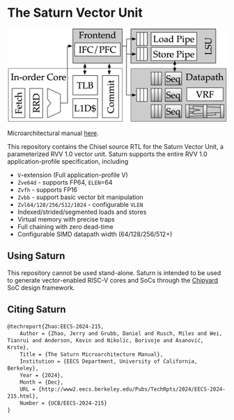 The Saturn Vector Unit
====================================

<img src="docs/diag/overview.png">

Microarchitectural manual [here](https://saturn-vectors.org/).

This repository contains the Chisel source RTL for the Saturn Vector Unit, a parameterized RVV 1.0 vector unit.
Saturn supports the entire RVV 1.0 application-profile specification, including

 * `V`-extension (Full application-profile V)
 * `Zve64d` - supports FP64, `ELEN`=64
 * `Zvfh` - supports FP16
 * `Zvbb` - support basic vector bit manipulation
 * `Zvl64/128/256/512/1024` - configurable `VLEN`
 * Indexed/strided/segmented loads and stores
 * Virtual memory with precise traps
 * Full chaining with zero dead-time
 * Configurable SIMD datapath width (64/128/256/512+)

Using Saturn
-------------

This repository cannot be used stand-alone.
Saturn is intended to be used to generate vector-enabled RISC-V cores and SoCs through the [Chipyard](https://github.com/ucb-bar/chipyard) SoC design framework.


Citing Saturn
--------------

```
@techreport{Zhao:EECS-2024-215,
    Author = {Zhao, Jerry and Grubb, Daniel and Rusch, Miles and Wei, Tianrui and Anderson, Kevin and Nikolic, Borivoje and Asanović, Krste},
    Title = {The Saturn Microarchitecture Manual},
    Institution = {EECS Department, University of California, Berkeley},
    Year = {2024},
    Month = {Dec},
    URL = {http://www2.eecs.berkeley.edu/Pubs/TechRpts/2024/EECS-2024-215.html},
    Number = {UCB/EECS-2024-215}
}
```